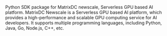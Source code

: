 Python SDK package for MatrixDC newscale, Serverless GPU based AI platform.
MatrixDC Newscale is a Serverless GPU based AI platform, which provides a high-performance and scalable GPU computing service for AI developers. It supports multiple programming languages, including Python, Java, Go, Node.js, C++, etc.
